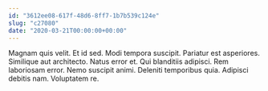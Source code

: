 ```yaml
---
id: "3612ee08-617f-48d6-8ff7-1b7b539c124e"
slug: "c27080"
date: "2020-03-21T00:00:00+00:00"
---
```


Magnam quis velit. Et id sed. Modi tempora suscipit. Pariatur est asperiores. Similique aut architecto. Natus error et. Qui blanditiis adipisci. Rem laboriosam error. Nemo suscipit animi. Deleniti temporibus quia. Adipisci debitis nam. Voluptatem re.
